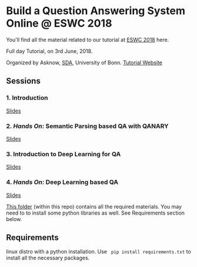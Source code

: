 # Build a Question Answering System Online @ ESWC 2018

You'll find all the material related to our tutorial at [ESWC 2018](https://2018.eswc-conferences.org/) here.

Full day Tutorial, on 3rd June, 2018.

Organized by Asknow, [SDA](sda.tech), University of Bonn. 
[Tutorial Website](http://qatutorial.sda.tech/)

## Sessions

### 1. Introduction
[Slides](slides/Session%201%20-%20Introduction.pdf)

### 2. _Hands On_: Semantic Parsing based QA with QANARY
[Slides](slides/Session%202%20-%20QANARY.pdf)

### 3. Introduction to Deep Learning for QA
[Slides](slides/Session%203%20-%20Deep%20Learning.pdf)

### 4. _Hands On_: Deep Learning based QA
[Slides](slides/Session%204%20_%20Hands%20on%20with%20Deep%20Learning%20for%20QA.pdf)

[This folder](session4/) (within this repo) contains all the required materials. 
You may need to to install some python libraries as well. See Requirements section below.

## Requirements
linux distro with a python installation. 
Use
``` pip install requirements.txt```
to install all the necessary packages.
